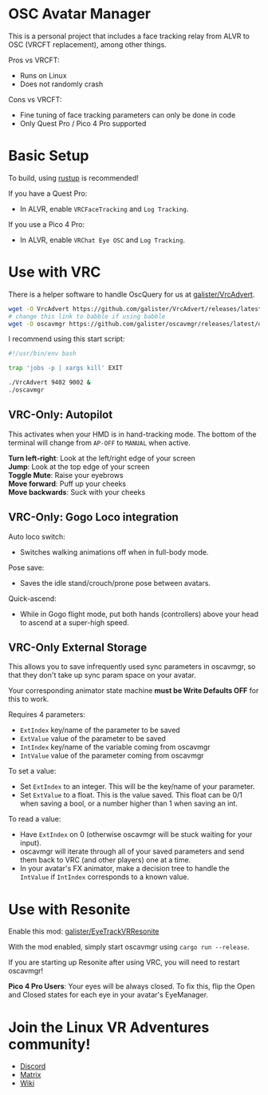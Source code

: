 # OSC Avatar Manager

This is a personal project that includes a face tracking relay from ALVR to OSC (VRCFT replacement), among other things.

Pros vs VRCFT:
- Runs on Linux
- Does not randomly crash

Cons vs VRCFT:
- Fine tuning of face tracking parameters can only be done in code
- Only Quest Pro / Pico 4 Pro supported

# Basic Setup

To build, using [rustup](https://rustup.rs/) is recommended!

If you have a Quest Pro:
- In ALVR, enable `VRCFaceTracking` and `Log Tracking`.

If you use a Pico 4 Pro:
- In ALVR, enable `VRChat Eye OSC` and `Log Tracking`.

# Use with VRC

There is a helper software to handle OscQuery for us at [galister/VrcAdvert](https://github.com/galister/VrcAdvert).

```bash
wget -O VrcAdvert https://github.com/galister/VrcAdvert/releases/latest/download/VrcAdvert
# change this link to babble if using babble
wget -O oscavmgr https://github.com/galister/oscavmgr/releases/latest/download/oscavmgr-alvr
```

I recommend using this start script:
```bash
#!/usr/bin/env bash

trap 'jobs -p | xargs kill' EXIT

./VrcAdvert 9402 9002 &
./oscavmgr
```

## VRC-Only: Autopilot

This activates when your HMD is in hand-tracking mode. The bottom of the terminal will change from `AP-OFF` to `MANUAL` when active.

**Turn left-right**: Look at the left/right edge of your screen\
**Jump**: Look at the top edge of your screen\
**Toggle Mute**: Raise your eyebrows\
**Move forward**: Puff up your cheeks\
**Move backwards**: Suck with your cheeks

## VRC-Only: Gogo Loco integration

Auto loco switch:
- Switches walking animations off when in full-body mode.

Pose save:
- Saves the idle stand/crouch/prone pose between avatars.

Quick-ascend:
- While in Gogo flight mode, put both hands (controllers) above your head to ascend at a super-high speed.

## VRC-Only External Storage

This allows you to save infrequently used sync parameters in oscavmgr, so that they don't take up sync param space on your avatar.

Your corresponding animator state machine **must be Write Defaults OFF** for this to work.

Requires 4 parameters:
- `ExtIndex` key/name of the parameter to be saved
- `ExtValue` value of the parameter to be saved
- `IntIndex` key/name of the variable coming from oscavmgr
- `IntValue` value of the parameter coming from oscavmgr

To set a value:
- Set `ExtIndex` to an integer. This will be the key/name of your parameter.
- Set `ExtValue` to a float. This is the value saved. This float can be 0/1 when saving a bool, or a number higher than 1 when saving an int.

To read a value:
- Have `ExtIndex` on 0 (otherwise oscavmgr will be stuck waiting for your input).
- oscavmgr will iterate through all of your saved parameters and send them back to VRC (and other players) one at a time.
- In your avatar's FX animator, make a decision tree to handle the `IntValue` if `IntIndex` corresponds to a known value.

# Use with Resonite

Enable this mod: [galister/EyeTrackVRResonite](https://github.com/galister/EyeTrackVRResonite)

With the mod enabled, simply start oscavmgr using `cargo run --release`.

If you are starting up Resonite after using VRC, you will need to restart oscavmgr!

**Pico 4 Pro Users**: Your eyes will be always closed. To fix this, flip the Open and Closed states for each eye in your avatar's EyeManager.

# Join the Linux VR Adventures community!

- [Discord](https://discord.gg/gHwJ2vwSWV)
- [Matrix](https://matrix.to/#/#linux-vr-adventures:matrix.org)
- [Wiki](https://lvra.gitlab.io/)
